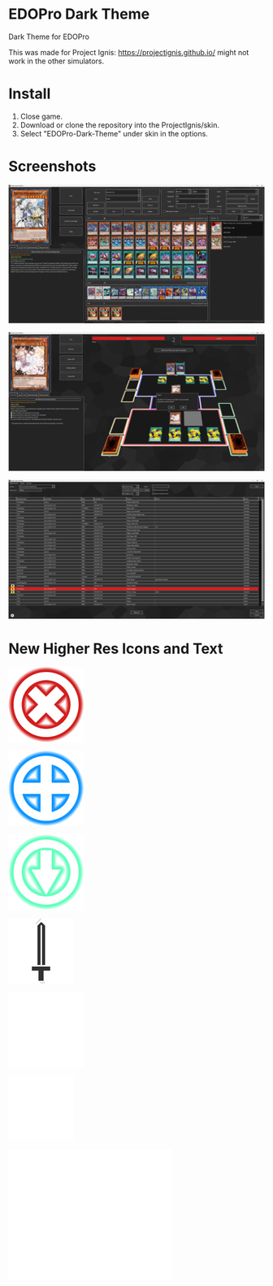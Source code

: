 # EDOPro Dark Theme
 Dark Theme for EDOPro 

This was made for Project Ignis: https://projectignis.github.io/ might not work in the other simulators.


# Install

1. Close game. 
2. Download or clone the repository into the ProjectIgnis/skin.
3. Select "EDOPro-Dark-Theme" under skin in the options.


# Screenshots

![Alt text](screen/image-3.png)

![Alt text](screen/image-4.png)

![Alt text](screen/image-5.png)

# New Higher Res Icons and Text

![negate](textures/negated.png)

![equip](textures/equip.png)

![chain target](textures/chaintarget.png)

![attack](textures/attack.png)

![action](textures/act.png)

![chain](textures/chain.png)

![chain number](textures/number.png)